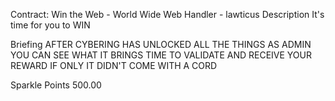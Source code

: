 Contract: Win the Web - World Wide Web
Handler - lawticus
Description
It's time for you to WIN

Briefing
AFTER CYBERING HAS UNLOCKED ALL THE THINGS AS ADMIN YOU CAN SEE WHAT IT BRINGS TIME TO VALIDATE AND RECEIVE YOUR REWARD IF ONLY IT DIDN'T COME WITH A CORD

Sparkle Points 500.00 
